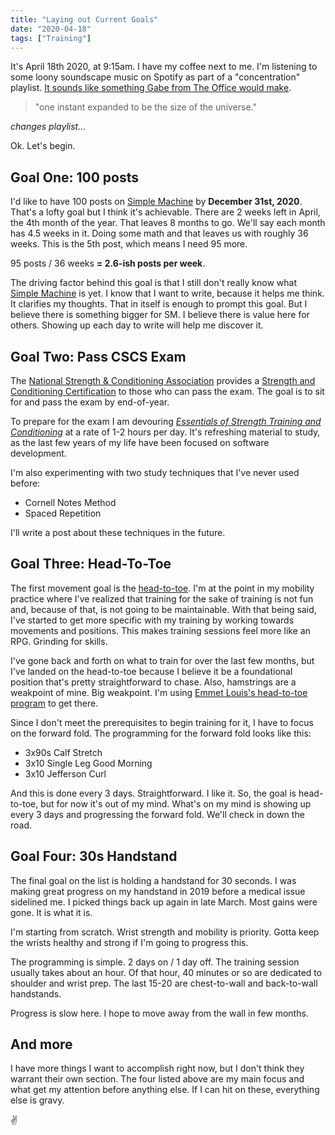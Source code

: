 ```yaml
---
title: "Laying out Current Goals"
date: "2020-04-18"
tags: ["Training"]
---
```


It's April 18th 2020, at 9:15am. I have my coffee next to me. I'm listening to some loony soundscape music on Spotify as part of a "concentration" playlist. [It sounds like something Gabe from The Office would make](https://www.youtube.com/watch?v=ee72Lkj6ZfU).

> "one instant expanded to be the size of the universe."

_changes playlist..._

Ok. Let's begin.

## Goal One: 100 posts

I'd like to have 100 posts on [Simple Machine](/) by **December 31st, 2020**. That's a lofty goal but I think it's achievable. There are 2 weeks left in April, the 4th month of the year. That leaves 8 months to go. We'll say each month has 4.5 weeks in it. Doing some math and that leaves us with roughly 36 weeks. This is the 5th post, which means I need 95 more. 

95 posts / 36 weeks **= 2.6-ish posts per week**.

The driving factor behind this goal is that I still don't really know what [Simple Machine](/) is yet. I know that I want to write, because it helps me think. It clarifies my thoughts. That in itself is enough to prompt this goal. But I believe there is something bigger for SM. I believe there is value here for others. Showing up each day to write will help me discover it.

## Goal Two: Pass CSCS Exam

The [National Strength & Conditioning Association](https://www.nsca.com/) provides a [Strength and Conditioning Certification](https://www.nsca.com/certification/cscs/) to those who can pass the exam. The goal is to sit for and pass the exam by end-of-year. 

To prepare for the exam I am devouring [_Essentials of Strength Training and Conditioning_](https://www.nsca.com/store/product-detail/INV/9781492501626/9781492501626) at a rate of 1-2 hours per day. It's refreshing material to study, as the last few years of my life have been focused on software development.

I'm also experimenting with two study techniques that I've never used before:

- Cornell Notes Method 
- Spaced Repetition

I'll write a post about these techniques in the future.

## Goal Three: Head-To-Toe

The first movement goal is the [head-to-toe](https://www.instagram.com/p/B68a14Wh9GI/). I'm at the point in my mobility practice where I've realized that training for the sake of training is not fun and, because of that, is not going to be maintainable. With that being said, I've started to get more specific with my training by working towards movements and positions. This makes training sessions feel more like an RPG. Grinding for skills. 

I've gone back and forth on what to train for over the last few months, but I've landed on the head-to-toe because I believe it be a foundational position that's pretty straightforward to chase. Also, hamstrings are a weakpoint of mine. Big weakpoint. I'm using [Emmet Louis's head-to-toe program](http://emmetlouis.com/knowledge-base/head-to-toe/) to get there. 

Since I don't meet the prerequisites to begin training for it, I have to focus on the forward fold. The programming for the forward fold looks like this:

- 3x90s Calf Stretch
- 3x10 Single Leg Good Morning 
- 3x10 Jefferson Curl

And this is done every 3 days. Straightforward. I like it. So, the goal is head-to-toe, but for now it's out of my mind. What's on my mind is showing up every 3 days and progressing the forward fold. We'll check in down the road.

## Goal Four: 30s Handstand

The final goal on the list is holding a handstand for 30 seconds. I was making great progress on my handstand in 2019 before a medical issue sidelined me. I picked things back up again in late March. Most gains were gone. It is what it is. 

I'm starting from scratch. Wrist strength and mobility is priority. Gotta keep the wrists healthy and strong if I'm going to progress this. 

The programming is simple. 2 days on / 1 day off. The training session usually takes about an hour. Of that hour, 40 minutes or so are dedicated to shoulder and wrist prep. The last 15-20 are chest-to-wall and back-to-wall handstands. 

Progress is slow here. I hope to move away from the wall in few months.

## And more

I have more things I want to accomplish right now, but I don't think they warrant their own section. The four listed above are my main focus and what get my attention before anything else. If I can hit on these, everything else is gravy.

✌️
